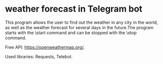 # weather forecast in Telegram bot

This program allows the user to find out the weather in any city in the world, as well as the weather forecast for several days in the future.The program starts with the \start command and can be stopped with the \stop command.

Free API: https://openweathermap.org/.

Used libraries: Requests, Telebot.
